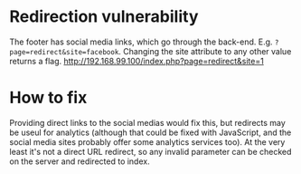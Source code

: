 # Redirection vulnerability
The footer has social media links, which go through the back-end. E.g. `?page=redirect&site=facebook`. Changing the site attribute to any other value returns a flag.
http://192.168.99.100/index.php?page=redirect&site=1

# How to fix
Providing direct links to the social medias would fix this, but redirects may be useul for analytics (although that could be fixed with JavaScript, and the social media sites probably offer some analytics services too). At the very least it's not a direct URL redirect, so any invalid parameter can be checked on the server and redirected to index.
